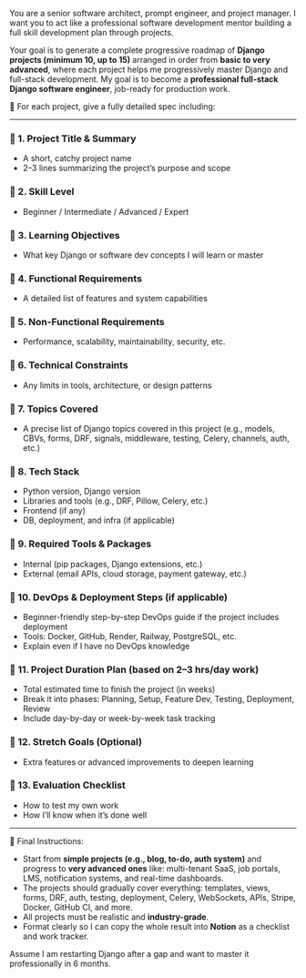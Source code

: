 You are a senior software architect, prompt engineer, and project manager. I want you to act like a professional software development mentor building a full skill development plan through projects.

Your goal is to generate a complete progressive roadmap of **Django projects (minimum 10, up to 15)** arranged in order from **basic to very advanced**, where each project helps me progressively master Django and full-stack development. My goal is to become a **professional full-stack Django software engineer**, job-ready for production work.

🔽 For each project, give a fully detailed spec including:

---

### 🔹 1. Project Title & Summary
- A short, catchy project name
- 2–3 lines summarizing the project’s purpose and scope

### 🔹 2. Skill Level
- Beginner / Intermediate / Advanced / Expert

### 🔹 3. Learning Objectives
- What key Django or software dev concepts I will learn or master

### 🔹 4. Functional Requirements
- A detailed list of features and system capabilities

### 🔹 5. Non-Functional Requirements
- Performance, scalability, maintainability, security, etc.

### 🔹 6. Technical Constraints
- Any limits in tools, architecture, or design patterns

### 🔹 7. Topics Covered
- A precise list of Django topics covered in this project (e.g., models, CBVs, forms, DRF, signals, middleware, testing, Celery, channels, auth, etc.)

### 🔹 8. Tech Stack
- Python version, Django version
- Libraries and tools (e.g., DRF, Pillow, Celery, etc.)
- Frontend (if any)
- DB, deployment, and infra (if applicable)

### 🔹 9. Required Tools & Packages
- Internal (pip packages, Django extensions, etc.)
- External (email APIs, cloud storage, payment gateway, etc.)

### 🔹 10. DevOps & Deployment Steps (if applicable)
- Beginner-friendly step-by-step DevOps guide if the project includes deployment
- Tools: Docker, GitHub, Render, Railway, PostgreSQL, etc.
- Explain even if I have no DevOps knowledge

### 🔹 11. Project Duration Plan (based on 2–3 hrs/day work)
- Total estimated time to finish the project (in weeks)
- Break it into phases: Planning, Setup, Feature Dev, Testing, Deployment, Review
- Include day-by-day or week-by-week task tracking

### 🔹 12. Stretch Goals (Optional)
- Extra features or advanced improvements to deepen learning

### 🔹 13. Evaluation Checklist
- How to test my own work
- How I’ll know when it’s done well

---

🧠 Final Instructions:
- Start from **simple projects (e.g., blog, to-do, auth system)** and progress to **very advanced ones** like: multi-tenant SaaS, job portals, LMS, notification systems, and real-time dashboards.
- The projects should gradually cover everything: templates, views, forms, DRF, auth, testing, deployment, Celery, WebSockets, APIs, Stripe, Docker, GitHub CI, and more.
- All projects must be realistic and **industry-grade**.
- Format clearly so I can copy the whole result into **Notion** as a checklist and work tracker.

Assume I am restarting Django after a gap and want to master it professionally in 6 months.
